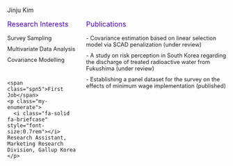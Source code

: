 
<style>
  /* 부모 <ul>에 flexbox 적용 */
  ul {
    display: flex;
    list-style-type: none; /* 기본 점 제거 */
    padding: 0; /* 기본 여백 제거 */
    margin: 0;
    gap: 20px; /* 항목 사이 간격 */
  }

  li {
    flex: 1; /* 각 li 요소를 동일 비율로 확장 */
    max-width: 300px; /* li 요소의 최대 너비 고정 */
    word-wrap: break-word; /* 긴 단어 줄바꿈 */
    overflow-wrap: break-word; /* 추가적인 줄바꿈 지원 */
  }

  li:first-child {
    flex: 1; /* Research Interests는 기본 크기 */
    max-width: 200px; /* 최대 너비 제한 */
  }

  li:last-child {
    flex: 2; /* Publications 칸을 더 크게 */
    max-width: 600px; /* 최대 너비 제한 */
  }

  .spn5 {
    display: block; /* 텍스트를 한 줄로 */
    margin-bottom: 10px;
    color: hsl(266, 91%, 37%);
    font-size: 1rem;
  }

  .my-enumerate {
    margin: 0; /* 기본 여백 제거 */
    padding: 5px 0; /* 약간의 패딩 */
    word-wrap: break-word; /* 긴 단어 줄바꿈 */
    overflow-wrap: break-word; /* 추가적인 줄바꿈 지원 */
    white-space: normal; /* 기본 줄바꿈 동작 활성화 */
    font-size: 0.8rem;
  }

  .nested {
    padding-left: 15px; /* 중첩된 목록은 들여쓰기 */
  }
</style>


<span class="spn3">Jinju Kim</span>

<ul>
  <li>
    <span class="spn5">Research Interests</span>
    <p class="my-enumerate">
    <i class="fa-solid fa-hashtag" style="font-size:0.7rem"></i> Survey Sampling
    </p>
    <p class="my-enumerate">
    <i class="fa-solid fa-hashtag" style="font-size:0.7rem"></i> Multivariate Data Analysis
    </p>
    <p class="my-enumerate">
    <i class="fa-solid fa-hashtag" style="font-size:0.7rem"></i> Covariance Modelling
    </p>

<div style="height: 20px;"></div>

    <span class="spn5">First Job</span>
    <p class="my-enumerate">
      <i class="fa-solid fa-briefcase" style="font-size:0.7rem"></i> Research Assistant, Marketing Research Division, Gallup Korea
    </p>

</li>

  <li>
    <span class="spn5">Publications</span>
    <p class="my-enumerate">
      - Covariance estimation based on linear selection model via SCAD penalization (under review)
    </p>
    <p class="my-enumerate">
    - A study on risk perception in South Korea regarding the discharge of treated radioactive water from Fukushima (under review)
    </p>
    <p class="my-enumerate">
      - Establishing a panel dataset for the survey on the effects of minimum wage implementation (published)
    </p>
  </li>
</ul>
